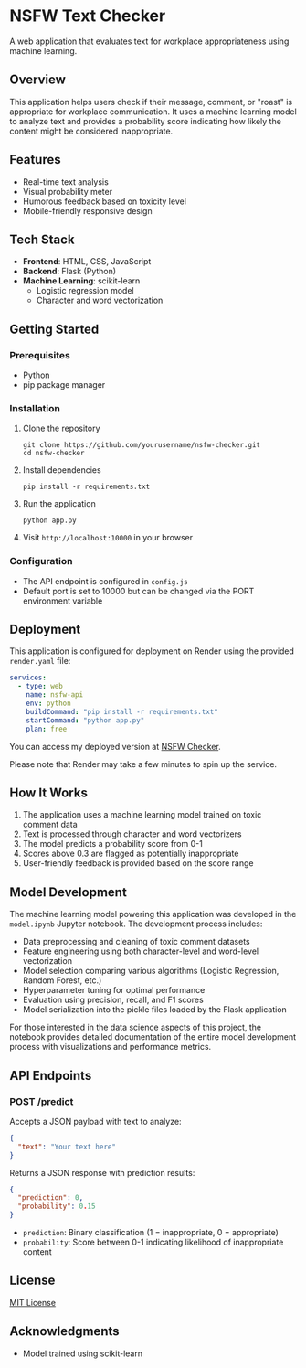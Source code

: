 # NSFW Text Checker

A web application that evaluates text for workplace appropriateness using machine learning.

## Overview

This application helps users check if their message, comment, or "roast" is appropriate for workplace communication. It uses a machine learning model to analyze text and provides a probability score indicating how likely the content might be considered inappropriate.

## Features

- Real-time text analysis
- Visual probability meter
- Humorous feedback based on toxicity level
- Mobile-friendly responsive design

## Tech Stack

- **Frontend**: HTML, CSS, JavaScript
- **Backend**: Flask (Python)
- **Machine Learning**: scikit-learn
  - Logistic regression model
  - Character and word vectorization

## Getting Started

### Prerequisites

- Python 
- pip package manager

### Installation

1. Clone the repository
   ```
   git clone https://github.com/yourusername/nsfw-checker.git
   cd nsfw-checker
   ```

2. Install dependencies
   ```
   pip install -r requirements.txt
   ```

3. Run the application
   ```
   python app.py
   ```

4. Visit `http://localhost:10000` in your browser

### Configuration

- The API endpoint is configured in `config.js`
- Default port is set to 10000 but can be changed via the PORT environment variable

## Deployment

This application is configured for deployment on Render using the provided `render.yaml` file:

```yaml
services:
  - type: web
    name: nsfw-api
    env: python
    buildCommand: "pip install -r requirements.txt"
    startCommand: "python app.py"
    plan: free
```

You can access my deployed version at [NSFW Checker](https://comp4949a2.onrender.com/).

Please note that Render may take a few minutes to spin up the service.

## How It Works

1. The application uses a machine learning model trained on toxic comment data
2. Text is processed through character and word vectorizers
3. The model predicts a probability score from 0-1
4. Scores above 0.3 are flagged as potentially inappropriate
5. User-friendly feedback is provided based on the score range

## Model Development

The machine learning model powering this application was developed in the `model.ipynb` Jupyter notebook. The development process includes:

- Data preprocessing and cleaning of toxic comment datasets
- Feature engineering using both character-level and word-level vectorization
- Model selection comparing various algorithms (Logistic Regression, Random Forest, etc.)
- Hyperparameter tuning for optimal performance
- Evaluation using precision, recall, and F1 scores
- Model serialization into the pickle files loaded by the Flask application

For those interested in the data science aspects of this project, the notebook provides detailed documentation of the entire model development process with visualizations and performance metrics.

## API Endpoints

### POST /predict

Accepts a JSON payload with text to analyze:

```json
{
  "text": "Your text here"
}
```

Returns a JSON response with prediction results:

```json
{
  "prediction": 0,
  "probability": 0.15
}
```

- `prediction`: Binary classification (1 = inappropriate, 0 = appropriate)
- `probability`: Score between 0-1 indicating likelihood of inappropriate content

## License

[MIT License](LICENSE)

## Acknowledgments

- Model trained using scikit-learn
